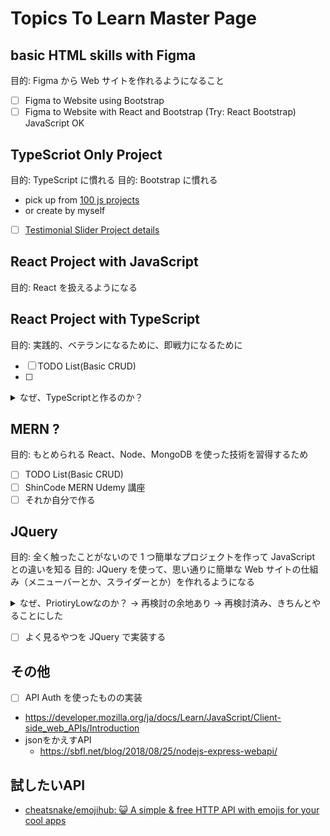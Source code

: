 # Topics To Learn Master Page

## basic HTML skills with Figma

目的: Figma から Web サイトを作れるようになること

- [ ] Figma to Website using Bootstrap
- [ ] Figma to Website with React and Bootstrap (Try: React Bootstrap) JavaScript OK

## TypeScriot Only Project

目的: TypeScript に慣れる
目的: Bootstrap に慣れる

- pick up from [100 js projects](https://www.100jsprojects.com/projects)
- or create by myself
- [ ] [Testimonial Slider Project details](https://www.100jsprojects.com/project/testimonial-slider)

## React Project with JavaScript

目的: React を扱えるようになる

## React Project with TypeScript

目的: 実践的、ベテランになるために、即戦力になるために

- [ ] TODO List(Basic CRUD)
- [ ]

<details>
<summary>なぜ、TypeScriptと作るのか？</summary>

- JavaScript でもよくないか？基本的なやり方を学ぶのであれば
- TypeScript と React を使うのはなぜか？
- TypeScript で市場価値をあげるため？本当にそうなのか？
  - TypeScript はよく書かれている、ベテラン勢としてはいつか必要になる
  - 即戦力になるには必要
  </details>

## MERN ?

目的: もとめられる React、Node、MongoDB を使った技術を習得するため

- [ ] TODO List(Basic CRUD)
- [ ] ShinCode MERN Udemy 講座
- [ ] それか自分で作る

## JQuery

目的: 全く触ったことがないので 1 つ簡単なプロジェクトを作って JavaScript との違いを知る
目的: JQuery を使って、思い通りに簡単な Web サイトの仕組み（メニューバーとか、スライダーとか）を作れるようになる

<details>

<summary>なぜ、PriotiryLowなのか？ -> 再検討の余地あり -> 再検討済み、きちんとやることにした</summary>

- なんとなく、ドキュメント見れば使えるようになりそうな気がするから
- ナビゲーションやメニューのアニメーションは JQuery
- 大規模アプリは React だから
- でも、そうなると、ベーシックなサイトの動きは JQuery を使って実装できたほうがいい、では習得できるようになったほうがいいかも
</details>

- [ ] よく見るやつを JQuery で実装する

## その他

- [ ] API Auth を使ったものの実装
- https://developer.mozilla.org/ja/docs/Learn/JavaScript/Client-side_web_APIs/Introduction
- jsonをかえすAPI
  - https://sbfl.net/blog/2018/08/25/nodejs-express-webapi/

## 試したいAPI

- [cheatsnake/emojihub: 😺 A simple & free HTTP API with emojis for your cool apps](https://github.com/cheatsnake/emojihub)
